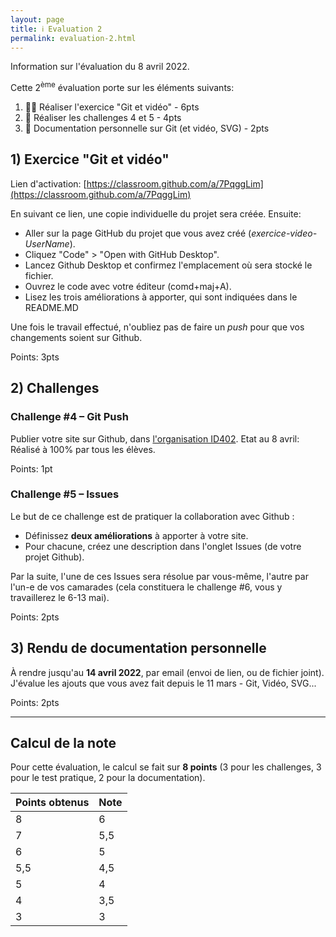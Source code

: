 ```yaml
---
layout: page
title: ℹ️ Evaluation 2
permalink: evaluation-2.html
---
```


Information sur l'évaluation du 8 avril 2022.

Cette 2<sup>ème</sup> évaluation porte sur les éléments suivants:

1. 👩‍💻 Réaliser l'exercice "Git et vidéo"  - 6pts
2. 💪 Réaliser les challenges 4 et 5 - 4pts
3. 📑 Documentation personnelle sur Git (et vidéo, SVG) - 2pts

## 1) Exercice "Git et vidéo"

Lien d'activation: [https://classroom.github.com/a/7PqggLim](https://classroom.github.com/a/7PqggLim)

En suivant ce lien, une copie individuelle du projet sera créée. Ensuite:

- Aller sur la page GitHub du projet que vous avez créé (*exercice-video-UserName*).
- Cliquez "Code" > "Open with GitHub Desktop".
- Lancez Github Desktop et confirmez l'emplacement où sera stocké le fichier.
- Ouvrez le code avec votre éditeur (comd+maj+A).
- Lisez les trois améliorations à apporter, qui sont indiquées dans le README.MD

Une fois le travail effectué, n'oubliez pas de faire un *push* pour que vos changements soient sur Github.

Points: 3pts

## 2) Challenges

### Challenge #4 – Git Push

Publier votre site sur Github, dans [l'organisation ID402](https://github.com/eracom-id402). Etat au 8 avril: Réalisé à 100% par tous les élèves.

Points: 1pt

### Challenge #5 – Issues

Le but de ce challenge est de pratiquer la collaboration avec Github :

- Définissez **deux améliorations** à apporter à votre site.
- Pour chacune, créez une description dans l'onglet Issues (de votre projet Github).

Par la suite, l'une de ces Issues sera résolue par vous-même, l'autre par l'un-e de vos camarades (cela constituera le challenge #6, vous y travaillerez le 6-13 mai).

Points: 2pts

## 3) Rendu de documentation personnelle

À rendre jusqu'au **14 avril 2022**, par email (envoi de lien, ou de fichier joint). J'évalue les ajouts que vous avez fait depuis le 11 mars - Git, Vidéo, SVG...

Points: 2pts

***

## Calcul de la note

Pour cette évaluation, le calcul se fait sur **8 points** (3 pour les challenges, 3 pour le test pratique, 2 pour la documentation).

| Points obtenus  | Note |
|:--------------- |:---- |
| 8               | 6    |
| 7               | 5,5  |
| 6               | 5    |
| 5,5             | 4,5  |
| 5               | 4    |
| 4               | 3,5  |
| 3               | 3    |